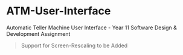 # ATM-User-Interface
Automatic Teller Machine User Interface - Year 11 Software Design &amp; Development Assignment

> Support for Screen-Rescaling to be Added
